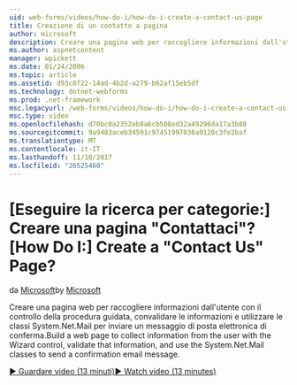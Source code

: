 ```yaml
---
uid: web-forms/videos/how-do-i/how-do-i-create-a-contact-us-page
title: Creazione di un contatto a pagina
author: microsoft
description: Creare una pagina web per raccogliere informazioni dall'utente con il controllo della procedura guidata, convalidare le informazioni e usare le classi System.Net.Mail per inviare un confi...
ms.author: aspnetcontent
manager: wpickett
ms.date: 01/24/2006
ms.topic: article
ms.assetid: d93c8f22-14ad-4b2d-a279-b62af15eb5df
ms.technology: dotnet-webforms
ms.prod: .net-framework
msc.legacyurl: /web-forms/videos/how-do-i/how-do-i-create-a-contact-us-page
msc.type: video
ms.openlocfilehash: d70bc0a2352eb8a6cb508ed32a49296da17a3b88
ms.sourcegitcommit: 9a9483aceb34591c97451997036a9120c3fe2baf
ms.translationtype: MT
ms.contentlocale: it-IT
ms.lasthandoff: 11/10/2017
ms.locfileid: "26525460"
---
```

<a name="how-do-i-create-a-contact-us-page"></a><span data-ttu-id="8cd98-103">[Eseguire la ricerca per categorie:] Creare una pagina "Contattaci"?</span><span class="sxs-lookup"><span data-stu-id="8cd98-103">[How Do I:] Create a "Contact Us" Page?</span></span>
====================
<span data-ttu-id="8cd98-104">da [Microsoft](https://github.com/microsoft)</span><span class="sxs-lookup"><span data-stu-id="8cd98-104">by [Microsoft](https://github.com/microsoft)</span></span>

<span data-ttu-id="8cd98-105">Creare una pagina web per raccogliere informazioni dall'utente con il controllo della procedura guidata, convalidare le informazioni e utilizzare le classi System.Net.Mail per inviare un messaggio di posta elettronica di conferma.</span><span class="sxs-lookup"><span data-stu-id="8cd98-105">Build a web page to collect information from the user with the Wizard control, validate that information, and use the System.Net.Mail classes to send a confirmation email message.</span></span>

[<span data-ttu-id="8cd98-106">&#9654; Guardare video (13 minuti)</span><span class="sxs-lookup"><span data-stu-id="8cd98-106">&#9654; Watch video (13 minutes)</span></span>](https://channel9.msdn.com/Blogs/ASP-NET-Site-Videos/how-do-i-create-a-contact-us-page)
